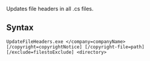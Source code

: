 ﻿Updates file headers in all .cs files.

## Syntax

```
UpdateFileHeaders.exe </company=companyName> [/copyright=copyrightNotice] [/copyright-file=path] [/exclude=filestoExclude] <directory>
```
